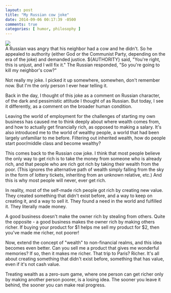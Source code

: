 ```yaml
---
layout: post
title: "My Russian cow joke"
date: 2014-09-06 00:17:39 -0500
comments: true
categories: [ humor, philosophy ]
---
```

<img src="http://drawception.com/pub/panels/2014/1-17/qpBHO1wG5f-4.png"/>
<br>
A Russian was angry that his neighbor had a cow and he didn't. So he appealed to authority (either God or the Communist Party, depending on the era of the joke) and demanded justice. ${AUTHORITY} said, "You're right, this is unjust, and I will fix it." The Russian responded, "So you're going to kill my neighbor's cow?"

<!-- more -->

Not really my joke. I picked it up somewhere, somewhen, don't remember now. But I'm the only person I ever hear telling it.

Back in the day, I thought of this joke as a comment on Russian character, of the dark and pessimistic attitude I thought of as Russian. But today, I see it differently, as a comment on the broader human condition.

Leaving the world of employment for the challenges of starting my own business has caused me to think deeply about where wealth comes from, and how to actually get financially rich, as opposed to making a salary. It's also introduced me to the world of wealthy people, a world that had been largely unfamiliar to me before. Filtering out inherited wealth, how do people start poor/middle class and become wealthy?

This comes back to the Russian cow joke. I think that most people believe the only way to get rich is to take the money from someone who is already rich, and that people who are rich got rich by taking their wealth from the poor. (This ignores the alternative path of wealth simply falling from the sky in the form of lottery tickets, inheriting from an unknown relative, etc.) And this is why most people will never, ever get rich.

In reality, most of the self-made rich people got rich by creating new value. They created something that didn't exist before, and a way to keep on creating it, and a way to sell it. They found a need in the world and fulfilled it. They literally made money.

A good business doesn't make the owner rich by stealing from others. Quite the opposite - a good business makes the owner rich by making others richer. If buying your product for $1 helps me sell my product for $2, then you've made me richer, not poorer!

Now, extend the concept of "wealth" to non-financial realms, and this idea becomes even better. Can you sell me a product that gives me wonderful memories? If so, then it makes me richer. That trip to Paris? Richer. It's all about creating something that didn't exist before, something that has value, even if it's not cash value.

Treating wealth as a zero-sum game, where one person can get richer only by making another person poorer, is a losing idea. The sooner you leave it behind, the sooner you can make real progress.